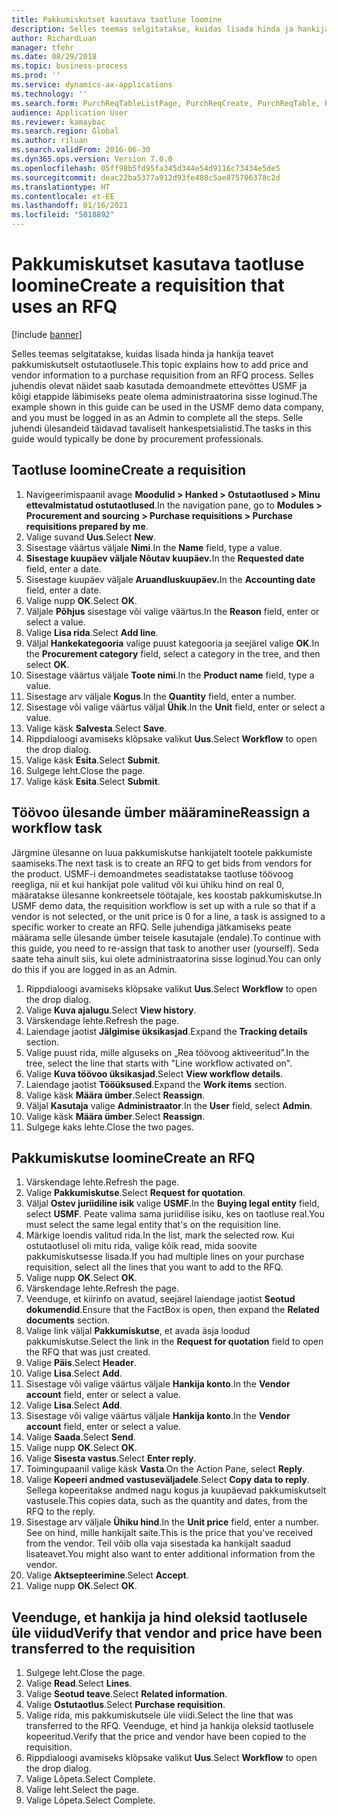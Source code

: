 ```yaml
---
title: Pakkumiskutset kasutava taotluse loomine
description: Selles teemas selgitatakse, kuidas lisada hinda ja hankija teavet pakkumiskutselt ostutaotlusele.
author: RichardLuan
manager: tfehr
ms.date: 08/29/2018
ms.topic: business-process
ms.prod: ''
ms.service: dynamics-ax-applications
ms.technology: ''
ms.search.form: PurchReqTableListPage, PurchReqCreate, PurchReqTable, PurchReqLineRelatedDocuments, EcoResCategorySingleLookup, PurchReqWorkflowDropDialog, WorkflowSubmitDialog, WorkflowStatus, WorkflowWorkItemActionDialog, WorkflowUserListLookup, PurchReqCopyRFQ, SysDataAreaSelectLookup, PurchRFQCaseTable, PurchRFQEditLines, PurchRFQReplyTable, UnitOfMeasureLookup
audience: Application User
ms.reviewer: kamaybac
ms.search.region: Global
ms.author: riluan
ms.search.validFrom: 2016-06-30
ms.dyn365.ops.version: Version 7.0.0
ms.openlocfilehash: 05ff98b5fd95fa345d344e54d9116c73434e5de5
ms.sourcegitcommit: deac22ba5377a912d93fe408c5ae875706378c2d
ms.translationtype: HT
ms.contentlocale: et-EE
ms.lasthandoff: 01/16/2021
ms.locfileid: "5018892"
---
```

# <a name="create-a-requisition-that-uses-an-rfq"></a><span data-ttu-id="4f490-103">Pakkumiskutset kasutava taotluse loomine</span><span class="sxs-lookup"><span data-stu-id="4f490-103">Create a requisition that uses an RFQ</span></span>

[!include [banner](../../includes/banner.md)]

<span data-ttu-id="4f490-104">Selles teemas selgitatakse, kuidas lisada hinda ja hankija teavet pakkumiskutselt ostutaotlusele.</span><span class="sxs-lookup"><span data-stu-id="4f490-104">This topic explains how to add price and vendor information to a purchase requisition from an RFQ process.</span></span> <span data-ttu-id="4f490-105">Selles juhendis olevat näidet saab kasutada demoandmete ettevõttes USMF ja kõigi etappide läbimiseks peate olema administraatorina sisse loginud.</span><span class="sxs-lookup"><span data-stu-id="4f490-105">The example shown in this guide can be used in the USMF demo data company, and you must be logged in as an Admin to complete all the steps.</span></span> <span data-ttu-id="4f490-106">Selle juhendi ülesandeid täidavad tavaliselt hankespetsialistid.</span><span class="sxs-lookup"><span data-stu-id="4f490-106">The tasks in this guide would typically be done by procurement professionals.</span></span>


## <a name="create-a-requisition"></a><span data-ttu-id="4f490-107">Taotluse loomine</span><span class="sxs-lookup"><span data-stu-id="4f490-107">Create a requisition</span></span>
1. <span data-ttu-id="4f490-108">Navigeerimispaanil avage **Moodulid > Hanked > Ostutaotlused > Minu ettevalmistatud ostutaotlused**.</span><span class="sxs-lookup"><span data-stu-id="4f490-108">In the navigation pane, go to **Modules > Procurement and sourcing > Purchase requisitions > Purchase requisitions prepared by me**.</span></span>
2. <span data-ttu-id="4f490-109">Valige suvand **Uus**.</span><span class="sxs-lookup"><span data-stu-id="4f490-109">Select **New**.</span></span>
3. <span data-ttu-id="4f490-110">Sisestage väärtus väljale **Nimi**.</span><span class="sxs-lookup"><span data-stu-id="4f490-110">In the **Name** field, type a value.</span></span>
4. <span data-ttu-id="4f490-111">**Sisestage kuupäev väljale Nõutav kuupäev.**</span><span class="sxs-lookup"><span data-stu-id="4f490-111">In the **Requested date** field, enter a date.</span></span>
5. <span data-ttu-id="4f490-112">Sisestage kuupäev väljale **Aruandluskuupäev.**</span><span class="sxs-lookup"><span data-stu-id="4f490-112">In the **Accounting date** field, enter a date.</span></span>
6. <span data-ttu-id="4f490-113">Valige nupp **OK**.</span><span class="sxs-lookup"><span data-stu-id="4f490-113">Select **OK**.</span></span>
7. <span data-ttu-id="4f490-114">Väljale **Põhjus** sisestage või valige väärtus.</span><span class="sxs-lookup"><span data-stu-id="4f490-114">In the **Reason** field, enter or select a value.</span></span>
8. <span data-ttu-id="4f490-115">Valige **Lisa rida**.</span><span class="sxs-lookup"><span data-stu-id="4f490-115">Select **Add line**.</span></span>
9. <span data-ttu-id="4f490-116">Väljal **Hankekategooria** valige puust kategooria ja seejärel valige **OK**.</span><span class="sxs-lookup"><span data-stu-id="4f490-116">In the **Procurement category** field, select a category in the tree, and then select **OK**.</span></span>
10. <span data-ttu-id="4f490-117">Sisestage väärtus väljale **Toote nimi**.</span><span class="sxs-lookup"><span data-stu-id="4f490-117">In the **Product name** field, type a value.</span></span>
11. <span data-ttu-id="4f490-118">Sisestage arv väljale **Kogus**.</span><span class="sxs-lookup"><span data-stu-id="4f490-118">In the **Quantity** field, enter a number.</span></span>
12. <span data-ttu-id="4f490-119">Sisestage või valige väärtus väljal **Ühik**.</span><span class="sxs-lookup"><span data-stu-id="4f490-119">In the **Unit** field, enter or select a value.</span></span>
13. <span data-ttu-id="4f490-120">Valige käsk **Salvesta**.</span><span class="sxs-lookup"><span data-stu-id="4f490-120">Select **Save**.</span></span>
14. <span data-ttu-id="4f490-121">Rippdialoogi avamiseks klõpsake valikut **Uus**.</span><span class="sxs-lookup"><span data-stu-id="4f490-121">Select **Workflow** to open the drop dialog.</span></span>
15. <span data-ttu-id="4f490-122">Valige käsk **Esita**.</span><span class="sxs-lookup"><span data-stu-id="4f490-122">Select **Submit**.</span></span>
16. <span data-ttu-id="4f490-123">Sulgege leht.</span><span class="sxs-lookup"><span data-stu-id="4f490-123">Close the page.</span></span>
17. <span data-ttu-id="4f490-124">Valige käsk **Esita**.</span><span class="sxs-lookup"><span data-stu-id="4f490-124">Select **Submit**.</span></span>

## <a name="reassign-a-workflow-task"></a><span data-ttu-id="4f490-125">Töövoo ülesande ümber määramine</span><span class="sxs-lookup"><span data-stu-id="4f490-125">Reassign a workflow task</span></span>
<span data-ttu-id="4f490-126">Järgmine ülesanne on luua pakkumiskutse hankijatelt tootele pakkumiste saamiseks.</span><span class="sxs-lookup"><span data-stu-id="4f490-126">The next task is to create an RFQ to get bids from vendors for the product.</span></span> <span data-ttu-id="4f490-127">USMF-i demoandmetes seadistatakse taotluse töövoog reegliga, nii et kui hankijat pole valitud või kui ühiku hind on real 0, määratakse ülesanne konkreetsele töötajale, kes koostab pakkumiskutse.</span><span class="sxs-lookup"><span data-stu-id="4f490-127">In USMF demo data, the requisition workflow is set up with a rule so that if a vendor is not selected, or the unit price is 0 for a line, a task is assigned to a specific worker to create an RFQ.</span></span> <span data-ttu-id="4f490-128">Selle juhendiga jätkamiseks peate määrama selle ülesande ümber teisele kasutajale (endale).</span><span class="sxs-lookup"><span data-stu-id="4f490-128">To continue with this guide, you need to re-assign that task to another user (yourself).</span></span> <span data-ttu-id="4f490-129">Seda saate teha ainult siis, kui olete administraatorina sisse loginud.</span><span class="sxs-lookup"><span data-stu-id="4f490-129">You can only do this if you are logged in as an Admin.</span></span>  

1. <span data-ttu-id="4f490-130">Rippdialoogi avamiseks klõpsake valikut **Uus**.</span><span class="sxs-lookup"><span data-stu-id="4f490-130">Select **Workflow** to open the drop dialog.</span></span>
2. <span data-ttu-id="4f490-131">Valige **Kuva ajalugu**.</span><span class="sxs-lookup"><span data-stu-id="4f490-131">Select **View history**.</span></span>
3. <span data-ttu-id="4f490-132">Värskendage lehte.</span><span class="sxs-lookup"><span data-stu-id="4f490-132">Refresh the page.</span></span>
4. <span data-ttu-id="4f490-133">Laiendage jaotist **Jälgimise üksikasjad**.</span><span class="sxs-lookup"><span data-stu-id="4f490-133">Expand the **Tracking details** section.</span></span>
5. <span data-ttu-id="4f490-134">Valige puust rida, mille alguseks on „Rea töövoog aktiveeritud”.</span><span class="sxs-lookup"><span data-stu-id="4f490-134">In the tree, select the line that starts with "Line workflow activated on".</span></span>
6. <span data-ttu-id="4f490-135">Valige **Kuva töövoo üksikasjad**.</span><span class="sxs-lookup"><span data-stu-id="4f490-135">Select **View workflow details**.</span></span>
7. <span data-ttu-id="4f490-136">Laiendage jaotist **Tööüksused**.</span><span class="sxs-lookup"><span data-stu-id="4f490-136">Expand the **Work items** section.</span></span>
8. <span data-ttu-id="4f490-137">Valige käsk **Määra ümber**.</span><span class="sxs-lookup"><span data-stu-id="4f490-137">Select **Reassign**.</span></span>
9. <span data-ttu-id="4f490-138">Väljal **Kasutaja** valige **Administraator**.</span><span class="sxs-lookup"><span data-stu-id="4f490-138">In the **User** field, select **Admin**.</span></span>
10. <span data-ttu-id="4f490-139">Valige käsk **Määra ümber**.</span><span class="sxs-lookup"><span data-stu-id="4f490-139">Select **Reassign**.</span></span>
11. <span data-ttu-id="4f490-140">Sulgege kaks lehte.</span><span class="sxs-lookup"><span data-stu-id="4f490-140">Close the two pages.</span></span>

## <a name="create-an-rfq"></a><span data-ttu-id="4f490-141">Pakkumiskutse loomine</span><span class="sxs-lookup"><span data-stu-id="4f490-141">Create an RFQ</span></span>

1. <span data-ttu-id="4f490-142">Värskendage lehte.</span><span class="sxs-lookup"><span data-stu-id="4f490-142">Refresh the page.</span></span>
2. <span data-ttu-id="4f490-143">Valige **Pakkumiskutse**.</span><span class="sxs-lookup"><span data-stu-id="4f490-143">Select **Request for quotation**.</span></span>
3. <span data-ttu-id="4f490-144">Väljal **Ostev juriidiline isik** valige **USMF**.</span><span class="sxs-lookup"><span data-stu-id="4f490-144">In the **Buying legal entity** field, select **USMF**.</span></span> <span data-ttu-id="4f490-145">Peate valima sama juriidilise isiku, kes on taotluse real.</span><span class="sxs-lookup"><span data-stu-id="4f490-145">You must select the same legal entity that's on the requisition line.</span></span>  
4. <span data-ttu-id="4f490-146">Märkige loendis valitud rida.</span><span class="sxs-lookup"><span data-stu-id="4f490-146">In the list, mark the selected row.</span></span> <span data-ttu-id="4f490-147">Kui ostutaotlusel oli mitu rida, valige kõik read, mida soovite pakkumiskutsesse lisada.</span><span class="sxs-lookup"><span data-stu-id="4f490-147">If you had multiple lines on your purchase requisition, select all the lines that you want to add to the RFQ.</span></span>  
5. <span data-ttu-id="4f490-148">Valige nupp **OK**.</span><span class="sxs-lookup"><span data-stu-id="4f490-148">Select **OK**.</span></span>
6. <span data-ttu-id="4f490-149">Värskendage lehte.</span><span class="sxs-lookup"><span data-stu-id="4f490-149">Refresh the page.</span></span>
7. <span data-ttu-id="4f490-150">Veenduge, et kiirinfo on avatud, seejärel laiendage jaotist **Seotud dokumendid**.</span><span class="sxs-lookup"><span data-stu-id="4f490-150">Ensure that the FactBox is open, then expand the **Related documents** section.</span></span>
8. <span data-ttu-id="4f490-151">Valige link väljal **Pakkumiskutse**, et avada äsja loodud pakkumiskutse.</span><span class="sxs-lookup"><span data-stu-id="4f490-151">Select the link in the **Request for quotation** field to open the RFQ that was just created.</span></span>
9. <span data-ttu-id="4f490-152">Valige **Päis**.</span><span class="sxs-lookup"><span data-stu-id="4f490-152">Select **Header**.</span></span>
10. <span data-ttu-id="4f490-153">Valige **Lisa**.</span><span class="sxs-lookup"><span data-stu-id="4f490-153">Select **Add**.</span></span>
11. <span data-ttu-id="4f490-154">Sisestage või valige väärtus väljale **Hankija konto**.</span><span class="sxs-lookup"><span data-stu-id="4f490-154">In the **Vendor account** field, enter or select a value.</span></span>
12. <span data-ttu-id="4f490-155">Valige **Lisa**.</span><span class="sxs-lookup"><span data-stu-id="4f490-155">Select **Add**.</span></span>
13. <span data-ttu-id="4f490-156">Sisestage või valige väärtus väljale **Hankija konto**.</span><span class="sxs-lookup"><span data-stu-id="4f490-156">In the **Vendor account** field, enter or select a value.</span></span>
14. <span data-ttu-id="4f490-157">Valige **Saada**.</span><span class="sxs-lookup"><span data-stu-id="4f490-157">Select **Send**.</span></span>
15. <span data-ttu-id="4f490-158">Valige nupp **OK**.</span><span class="sxs-lookup"><span data-stu-id="4f490-158">Select **OK**.</span></span>
16. <span data-ttu-id="4f490-159">Valige **Sisesta vastus**.</span><span class="sxs-lookup"><span data-stu-id="4f490-159">Select **Enter reply**.</span></span>
17. <span data-ttu-id="4f490-160">Toimingupaanil valige käsk **Vasta**.</span><span class="sxs-lookup"><span data-stu-id="4f490-160">On the Action Pane, select **Reply**.</span></span>
18. <span data-ttu-id="4f490-161">Valige **Kopeeri andmed vastuseväljadele**.</span><span class="sxs-lookup"><span data-stu-id="4f490-161">Select **Copy data to reply**.</span></span> <span data-ttu-id="4f490-162">Sellega kopeeritakse andmed nagu kogus ja kuupäevad pakkumiskutselt vastusele.</span><span class="sxs-lookup"><span data-stu-id="4f490-162">This copies data, such as the quantity and dates, from the RFQ to the reply.</span></span>  
19. <span data-ttu-id="4f490-163">Sisestage arv väljale **Ühiku hind**.</span><span class="sxs-lookup"><span data-stu-id="4f490-163">In the **Unit price** field, enter a number.</span></span> <span data-ttu-id="4f490-164">See on hind, mille hankijalt saite.</span><span class="sxs-lookup"><span data-stu-id="4f490-164">This is the price that you've received from the vendor.</span></span> <span data-ttu-id="4f490-165">Teil võib olla vaja sisestada ka hankijalt saadud lisateavet.</span><span class="sxs-lookup"><span data-stu-id="4f490-165">You might also want to enter additional information from the vendor.</span></span>  
20. <span data-ttu-id="4f490-166">Valige **Aktsepteerimine**.</span><span class="sxs-lookup"><span data-stu-id="4f490-166">Select **Accept**.</span></span>
21. <span data-ttu-id="4f490-167">Valige nupp **OK**.</span><span class="sxs-lookup"><span data-stu-id="4f490-167">Select **OK**.</span></span>

## <a name="verify-that-vendor-and-price-have-been-transferred-to-the-requisition"></a><span data-ttu-id="4f490-168">Veenduge, et hankija ja hind oleksid taotlusele üle viidud</span><span class="sxs-lookup"><span data-stu-id="4f490-168">Verify that vendor and price have been transferred to the requisition</span></span>
1. <span data-ttu-id="4f490-169">Sulgege leht.</span><span class="sxs-lookup"><span data-stu-id="4f490-169">Close the page.</span></span>
2. <span data-ttu-id="4f490-170">Valige **Read**.</span><span class="sxs-lookup"><span data-stu-id="4f490-170">Select **Lines**.</span></span>
3. <span data-ttu-id="4f490-171">Valige **Seotud teave**.</span><span class="sxs-lookup"><span data-stu-id="4f490-171">Select **Related information**.</span></span>
4. <span data-ttu-id="4f490-172">Valige **Ostutaotlus**.</span><span class="sxs-lookup"><span data-stu-id="4f490-172">Select **Purchase requisition**.</span></span>
5. <span data-ttu-id="4f490-173">Valige rida, mis pakkumiskutsele üle viidi.</span><span class="sxs-lookup"><span data-stu-id="4f490-173">Select the line that was transferred to the RFQ.</span></span> <span data-ttu-id="4f490-174">Veenduge, et hind ja hankija oleksid taotlusele kopeeritud.</span><span class="sxs-lookup"><span data-stu-id="4f490-174">Verify that the price and vendor have been copied to the requisition.</span></span>  
6. <span data-ttu-id="4f490-175">Rippdialoogi avamiseks klõpsake valikut **Uus**.</span><span class="sxs-lookup"><span data-stu-id="4f490-175">Select **Workflow** to open the drop dialog.</span></span>
7. <span data-ttu-id="4f490-176">Valige Lõpeta.</span><span class="sxs-lookup"><span data-stu-id="4f490-176">Select Complete.</span></span>
8. <span data-ttu-id="4f490-177">Valige leht.</span><span class="sxs-lookup"><span data-stu-id="4f490-177">Select the page.</span></span>
9. <span data-ttu-id="4f490-178">Valige Lõpeta.</span><span class="sxs-lookup"><span data-stu-id="4f490-178">Select Complete.</span></span>

